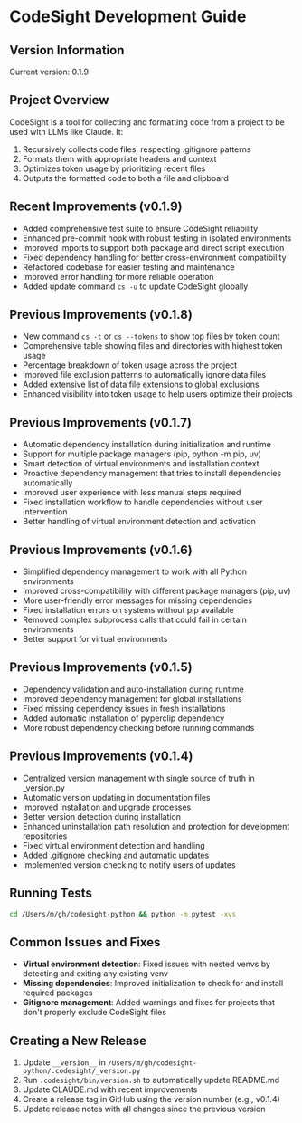 # CodeSight Development Guide

## Version Information
Current version: 0.1.9

## Project Overview
CodeSight is a tool for collecting and formatting code from a project to be used with LLMs like Claude. It:
1. Recursively collects code files, respecting .gitignore patterns
2. Formats them with appropriate headers and context
3. Optimizes token usage by prioritizing recent files
4. Outputs the formatted code to both a file and clipboard

## Recent Improvements (v0.1.9)
- Added comprehensive test suite to ensure CodeSight reliability
- Enhanced pre-commit hook with robust testing in isolated environments
- Improved imports to support both package and direct script execution
- Fixed dependency handling for better cross-environment compatibility
- Refactored codebase for easier testing and maintenance
- Improved error handling for more reliable operation
- Added update command `cs -u` to update CodeSight globally

## Previous Improvements (v0.1.8)
- New command `cs -t` or `cs --tokens` to show top files by token count
- Comprehensive table showing files and directories with highest token usage
- Percentage breakdown of token usage across the project
- Improved file exclusion patterns to automatically ignore data files
- Added extensive list of data file extensions to global exclusions
- Enhanced visibility into token usage to help users optimize their projects

## Previous Improvements (v0.1.7)
- Automatic dependency installation during initialization and runtime
- Support for multiple package managers (pip, python -m pip, uv)
- Smart detection of virtual environments and installation context
- Proactive dependency management that tries to install dependencies automatically
- Improved user experience with less manual steps required
- Fixed installation workflow to handle dependencies without user intervention
- Better handling of virtual environment detection and activation

## Previous Improvements (v0.1.6)
- Simplified dependency management to work with all Python environments
- Improved cross-compatibility with different package managers (pip, uv)
- More user-friendly error messages for missing dependencies
- Fixed installation errors on systems without pip available
- Removed complex subprocess calls that could fail in certain environments
- Better support for virtual environments

## Previous Improvements (v0.1.5)
- Dependency validation and auto-installation during runtime
- Improved dependency management for global installations
- Fixed missing dependency issues in fresh installations
- Added automatic installation of pyperclip dependency
- More robust dependency checking before running commands

## Previous Improvements (v0.1.4)
- Centralized version management with single source of truth in _version.py
- Automatic version updating in documentation files
- Improved installation and upgrade processes
- Better version detection during installation
- Enhanced uninstallation path resolution and protection for development repositories
- Fixed virtual environment detection and handling
- Added .gitignore checking and automatic updates
- Implemented version checking to notify users of updates

## Running Tests
```bash
cd /Users/m/gh/codesight-python && python -m pytest -xvs
```

## Common Issues and Fixes
- **Virtual environment detection**: Fixed issues with nested venvs by detecting and exiting any existing venv
- **Missing dependencies**: Improved initialization to check for and install required packages
- **Gitignore management**: Added warnings and fixes for projects that don't properly exclude CodeSight files

## Creating a New Release
1. Update `__version__` in `/Users/m/gh/codesight-python/.codesight/_version.py`
2. Run `.codesight/bin/version.sh` to automatically update README.md
3. Update CLAUDE.md with recent improvements 
4. Create a release tag in GitHub using the version number (e.g., v0.1.4)
5. Update release notes with all changes since the previous version